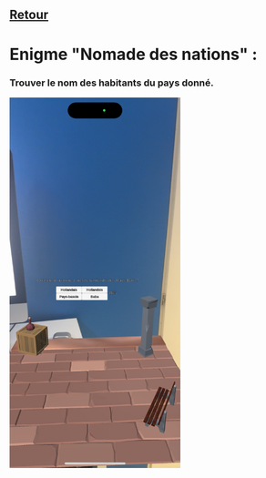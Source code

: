 ## [Retour](/ressources/Enigmes.md)

# Enigme "Nomade des nations" :
  
  ### Trouver le nom des habitants du pays donné.

  <img src="/Images/IMG_1560.PNG" alt="Morse" width="300">
